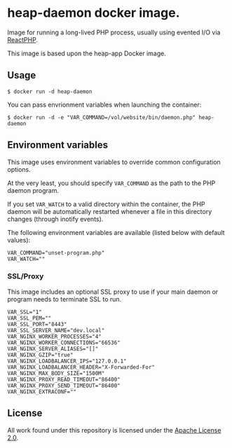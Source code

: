 # heap-daemon docker image.

Image for running a long-lived PHP process, usually using evented I/O via
[ReactPHP](http://reactphp.org/).

This image is based upon the heap-app Docker image.

## Usage

```
$ docker run -d heap-daemon
```

You can pass envrionment variables when launching the container:

```
$ docker run -d -e "VAR_COMMAND=/vol/website/bin/daemon.php" heap-daemon
```

## Environment variables

This image uses environment variables to override common configuration options.

At the very least, you should specify `VAR_COMMAND` as the path to the PHP
daemon program.

If you set `VAR_WATCH` to a valid directory within the container, the PHP
daemon will be automatically restarted whenever a file in this directory
changes (through inotify events).

The following environment variables are available (listed below with default values):

```
VAR_COMMAND="unset-program.php"
VAR_WATCH=""
```

### SSL/Proxy

This image includes an optional SSL proxy to use if your main daemon or program needs to terminate SSL to run.

```
VAR_SSL="1"
VAR_SSL_PEM=""
VAR_SSL_PORT="8443"
VAR_SSL_SERVER_NAME="dev.local"
VAR_NGINX_WORKER_PROCESSES="4"
VAR_NGINX_WORKER_CONNECTIONS="66536"
VAR_NGINX_SERVER_ALIASES="[]"
VAR_NGINX_GZIP="true"
VAR_NGINX_LOADBALANCER_IPS="127.0.0.1"
VAR_NGINX_LOADBALANCER_HEADER="X-Forwarded-For"
VAR_NGINX_MAX_BODY_SIZE="1500M"
VAR_NGINX_PROXY_READ_TIMEOUT="86400"
VAR_NGINX_PROXY_SEND_TIMEOUT="86400"
VAR_NGINX_EXTRACONF=""
```

## License

All work found under this repository is licensed under the [Apache
License 2.0](LICENSE).
